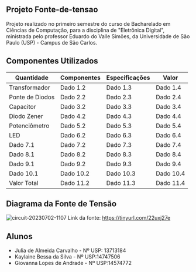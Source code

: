 ## Projeto Fonte-de-tensao

Projeto realizado no primeiro semestre do curso de Bacharelado em Ciências de Computação, para a disciplina de "Eletrônica Digital", ministrada pelo professor Eduardo do Valle Simões, da Universidade de São Paulo (USP) - Campus de São Carlos.

## Componentes Utilizados
| Quantidade | Componentes | Especificações | Valor |
| -------- | -------- | -------- | -------- |
| Transformador | Dado 1.2 | Dado 1.3 | Dado 1.4 |
| Ponte de Diodos | Dado 2.2 | Dado 2.3 | Dado 2.4 |
| Capacitor | Dado 3.2 | Dado 3.3 | Dado 3.4 |
| Diodo Zener | Dado 4.2 | Dado 4.3 | Dado 4.4 |
| Potenciômetro | Dado 5.2 | Dado 5.3 | Dado 5.4 |
| LED | Dado 6.2 | Dado 6.3 | Dado 6.4 |
| Dado 7.1 | Dado 7.2 | Dado 7.3 | Dado 7.4 |
| Dado 8.1 | Dado 8.2 | Dado 8.3 | Dado 8.4 |
| Dado 9.1 | Dado 9.2 | Dado 9.3 | Dado 9.4 |
| Dado 10.1 | Dado 10.2 | Dado 10.3 | Dado 10.4 |
| Valor Total| Dado 11.2 | Dado 11.3 | Dado 11.4 |

## Diagrama da Fonte de Tensão

![circuit-20230702-1107](https://github.com/J-carvalho17/Fonte-de-tensao/assets/129186293/d1ef9827-de2a-48d0-a5c0-5733c3d0efd0)
Link da fonte: https://tinyurl.com/22uxj27e

## Alunos

- Julia de Almeida Carvalho - Nº USP: 13713184
- Kaylaine Bessa da Silva - Nº USP:14747506
- Giovanna Lopes de Andrade - Nº USP:14574772


